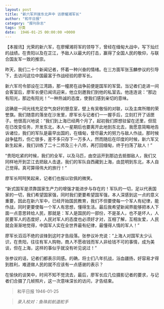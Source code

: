 ```yaml
---
layout: post
title: "新六军开拨东北声中 访廖耀湘军长"
author: "和平日报"
category: "报刊杂志"
tags: 分类
date:  1946-01-25 00:00:00 +0000
---
```


【本报讯】光荣的新六军，在廖耀湘将军的领导下，曾经在缅甸大战中，写下灿烂的战绩。在贵阳以及在芷江，予敌人以最大的打击，赢得了全国人民的敬仰，与联合国友军一致的推崇。

昨天，我们二十个新闻记者，怀着一种兴奋的情绪。在三方面军张玉麟参议的引导下，去访问这位中国最富于作战经验的廖军长。

新六军司令部设在江湾路，那一幢房在战争前便是国军的军营。当记者们走进一间会客室后，廖军长便已闻讯迎来，他立刻邀我们到他的私室去。他连连说：“那边有阳光，那边有阳光！”一种热诚的态度，使我们感到亲切的意味。

这确是一间光线充足空气良好的憩息室，壁上有吴敬恒的对联，以及主席所赠的荣誉旗。我们随意的落坐在沙发里，廖军长与记者们一一握手后，立刻打开了话匣子。他很高兴地说：“我们到上海已经两个月了，起初我们原想驻留在还里，但现在已改变任务，开发东北，本人一星期后也要离开此地到东北去，我愿意简略地告诉诸位，我们的军队是最早出国的，在缅甸，曾尽最大的努力与敌人作战，那时候战争猛烈，伤亡很多，差不多只存下一万多人，然而随后在印度的时候，新六军又新生起来，我们训练了二十二师及三十八师，再打回缅甸，终于扫荡了敌人！”

“贵阳吃紧的时候，我们的全军，以及马匹，由空运开到那边去抵御敌人，我们又同样地开到芷江去把敌人击退，我们的军队自西藏到上海，由昆明到东北，本人自己觉得。真可算得伟大的旅行！”

廖军长呵呵笑起来，记者们也报以钦佩的微笑。

“新式国军是须靠国家生产力的增强才能进步与存在的！军队的一切，足以代表国家的一切，我们希望国家强，同时我们更要希望国军强，本人深感到这一点的意义重要，因此在新六军中，已经开始国民教育，我们不但要使每一个军人有纪律，能作战，同时更要使每一个军人有思想，懂得生活。最后我希望新闻界能够把本人下面一点意思转给人民，那就是：军人是国民的一部份，不是圣人，也不是坏人，人民要军人的态度好，人民对军人的态度也必须好才对，互相了解，互相友爱，人民就会渐渐地觉得，中国军人实在全世界最有纪律，最懂得人情的军人！”

廖军长滔滔不绝的谈锋到这时才告段落。张参议补充说：“上海人对国军太少认识，在贵阳，往往有军人购物，商人不愿收钱而军人非给钱不可的事情，成为美谈，但在上海，这样的事似乎就没有听见说过！”

张参议的话，记者们都表示同感。的确，将士们八年抗战，浴血疆扬，好容易才得到胜利，难道做人民的就不应该有一点感谢的表示？

在愉快的谈笑中，时间不知不觉流去，最后，廖军长应几位摄影记者的要求，与记者们合摄了几帧照片，这一次意味深长的访问，才告结束。


> 和平日报 1946-01-25

> *录入校对：鱼珠前航道舵手*
